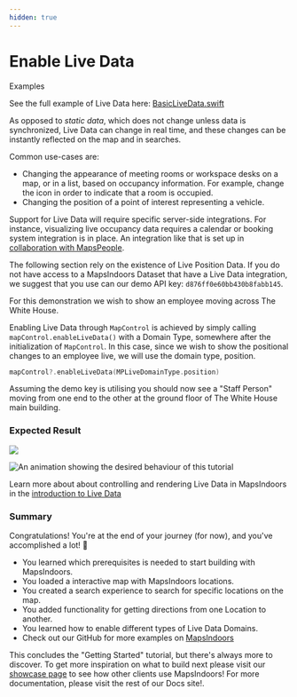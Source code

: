 ```yaml
---
hidden: true
---
```


# Enable Live Data

Examples

See the full example of Live Data here: [BasicLiveData.swift](https://github.com/MapsPeople/MapsIndoorsSDK-iOS-Examples/blob/main/MapsIndoorsSDK-iOS-Examples/Getting%20Started/BasicLiveData.swift)

As opposed to _static data_, which does not change unless data is synchronized, Live Data can change in real time, and these changes can be instantly reflected on the map and in searches.

Common use-cases are:

* Changing the appearance of meeting rooms or workspace desks on a map, or in a list, based on occupancy information. For example, change the icon in order to indicate that a room is occupied.
* Changing the position of a point of interest representing a vehicle.

Support for Live Data will require specific server-side integrations. For instance, visualizing live occupancy data requires a calendar or booking system integration is in place. An integration like that is set up in [collaboration with MapsPeople](https://www.mapspeople.com/mapsindoors-integrations/).

The following section rely on the existence of Live Position Data. If you do not have access to a MapsIndoors Dataset that have a Live Data integration, we suggest that you use can our demo API key: `d876ff0e60bb430b8fabb145`.

For this demonstration we wish to show an employee moving across The White House.

Enabling Live Data through `MapControl` is achieved by simply calling `mapControl.enableLiveData()` with a Domain Type, somewhere after the initialization of `MapControl`. In this case, since we wish to show the positional changes to an employee live, we will use the domain type, position.

```swift
mapControl?.enableLiveData(MPLiveDomainType.position)
```

Assuming the demo key is utilising you should now see a "Staff Person" moving from one end to the other at the ground floor of The White House main building.

### Expected Result[​](https://docs.mapsindoors.com/getting-started/ios/v4/live-data#expected-result) <a href="#expected-result" id="expected-result"></a>

![](../../../.gitbook/assets/ios_live-data.gif)

![An animation showing the desired behaviour of this tutorial](https://docs.mapsindoors.com/img/getting-started/ios_live-data.gif)

Learn more about about controlling and rendering Live Data in MapsIndoors in the [introduction to Live Data](https://docs.mapsindoors.com/live-data-intro/)

### Summary[​](https://docs.mapsindoors.com/getting-started/ios/v4/live-data#summary) <a href="#summary" id="summary"></a>

Congratulations! You're at the end of your journey (for now), and you've accomplished a lot! 🎉

* You learned which prerequisites is needed to start building with MapsIndoors.
* You loaded a interactive map with MapsIndoors locations.
* You created a search experience to search for specific locations on the map.
* You added functionality for getting directions from one Location to another.
* You learned how to enable different types of Live Data Domains.
* Check out our GitHub for more examples on [MapsIndoors](https://github.com/MapsPeople/MapsIndoors-iOS-Examples)

This concludes the "Getting Started" tutorial, but there's always more to discover. To get more inspiration on what to build next please visit our [showcase page](https://www.mapspeople.com/showcases) to see how other clients use MapsIndoors! For more documentation, please visit the rest of our Docs site!.
